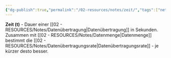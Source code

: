 ```yaml
---
{"dg-publish":true,"permalink":"/02-resources/notes/zeit/","tags":["netzwerk/messung","übertragung/dauer"],"noteIcon":"","updated":"2025-09-05T10:12:32.838+02:00"}
---
```



**Zeit (t)** - Dauer einer [[02 - RESOURCES/Notes/Datenübertragung\|Datenübertragung]] in Sekunden.
Zusammen mit [[02 - RESOURCES/Notes/Datenmenge\|Datenmenge]] bestimmt die [[02 - RESOURCES/Notes/Datenübertragungsrate\|Datenübertragungsrate]] - je kürzer desto besser.